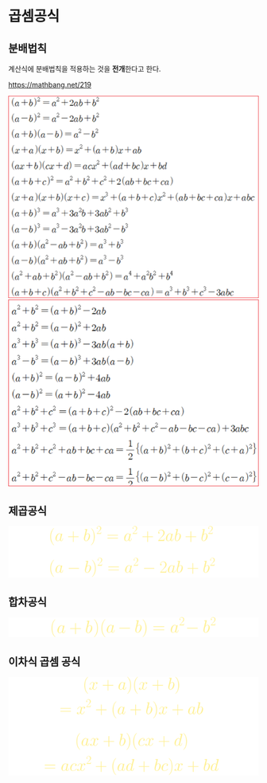# 곱셈공식


## 분배법칙
계산식에 분배법칙을 적용하는 것을 **전개**한다고 한다. 

https://mathbang.net/219



![](.gitbook/assets/math04.png)
![](.gitbook/assets/math05.png)

## 제곱공식

![](.gitbook/assets/math01.png)


## 합차공식

![](.gitbook/assets/math02.png)


## 이차식 곱셈 공식

![](.gitbook/assets/math03.png)